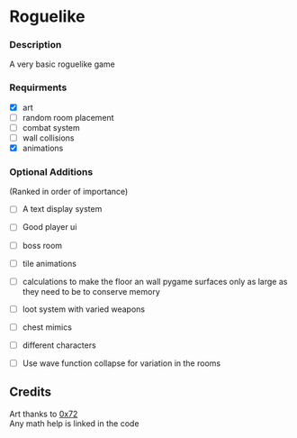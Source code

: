 # Roguelike

### Description
A very basic roguelike game

### Requirments

- [x] art
- [ ] random room placement
- [ ] combat system
- [ ] wall collisions
- [x] animations

### Optional Additions
(Ranked in order of importance)
- [ ] A text display system
- [ ] Good player ui
- [ ] boss room
- [ ] tile animations
- [ ] calculations to make the floor an wall pygame surfaces only as large as  
they need to be to conserve memory
- [ ] loot system with varied weapons
- [ ] chest mimics
- [ ] different characters
- [ ] Use wave function collapse for variation in the rooms


## Credits
Art thanks to [0x72](https://0x72.itch.io/dungeontileset-ii)  
Any math help is linked in the code
